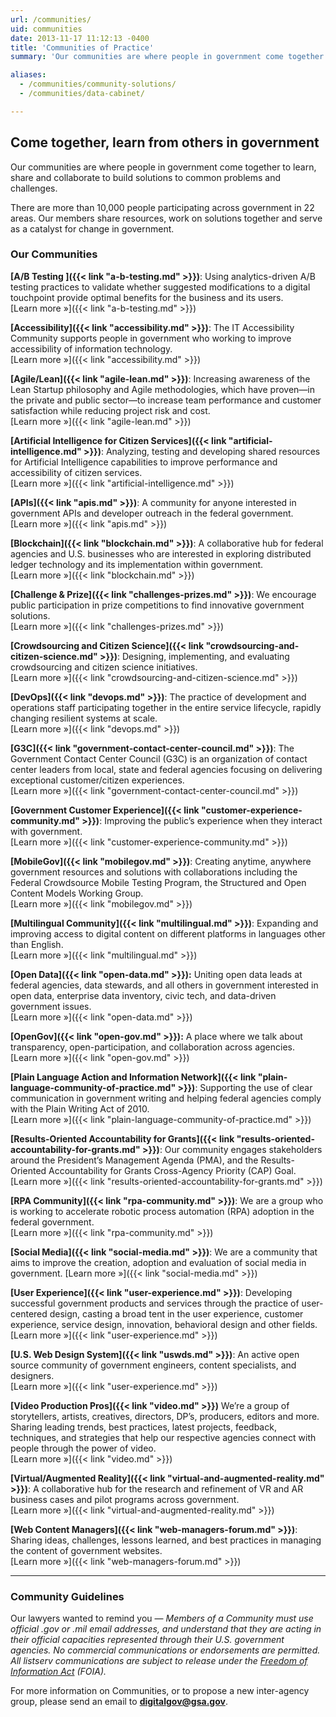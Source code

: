 ```yaml
---
url: /communities/
uid: communities
date: 2013-11-17 11:12:13 -0400
title: 'Communities of Practice'
summary: 'Our communities are where people in government come together to learn, share and collaborate to build solutions to common problems and challenges.'

aliases:
  - /communities/community-solutions/
  - /communities/data-cabinet/

---
```



## Come together, learn from others in government

Our communities are where people in government come together to learn, share and collaborate to build solutions to common problems and challenges.

There are more than 10,000 people participating across government in 22 areas. Our members share resources, work on solutions together and serve as a catalyst for  change in government.

### Our Communities

**[A/B Testing ]({{< link "a-b-testing.md" >}})**: Using analytics-driven A/B testing practices to validate whether suggested modifications to a digital touchpoint provide optimal benefits for the business and its users.<br/>
[Learn&nbsp;more&nbsp;»]({{< link "a-b-testing.md" >}})

**[Accessibility]({{< link "accessibility.md" >}})**: The IT Accessibility Community supports people in government who working to improve accessibility of information technology.<br/>
[Learn&nbsp;more&nbsp;»]({{< link "accessibility.md" >}})

**[Agile/Lean]({{< link "agile-lean.md" >}})**: Increasing awareness of the Lean Startup philosophy and Agile methodologies, which have proven—in the private and public sector—to increase team performance and customer satisfaction while reducing project risk and cost.<br/>
[Learn&nbsp;more&nbsp;»]({{< link "agile-lean.md" >}})

**[Artificial Intelligence for Citizen Services]({{< link "artificial-intelligence.md" >}})**: Analyzing, testing and developing shared resources for Artificial Intelligence capabilities to improve performance and accessibility of citizen services.<br/>
[Learn&nbsp;more&nbsp;»]({{< link "artificial-intelligence.md" >}})

**[APIs]({{< link "apis.md" >}})**: A community for anyone interested in government APIs and developer outreach in the federal government.<br/>
[Learn&nbsp;more&nbsp;»]({{< link "apis.md" >}})

**[Blockchain]({{< link "blockchain.md" >}})**: A collaborative hub for federal agencies and U.S. businesses who are interested in exploring distributed ledger technology and its implementation within government.<br/>
[Learn&nbsp;more&nbsp;»]({{< link "blockchain.md" >}})

**[Challenge & Prize]({{< link "challenges-prizes.md" >}})**: We encourage public participation in prize competitions to find innovative government solutions.<br/>
[Learn&nbsp;more&nbsp;»]({{< link "challenges-prizes.md" >}})

**[Crowdsourcing and Citizen Science]({{< link "crowdsourcing-and-citizen-science.md" >}})**: Designing, implementing, and evaluating crowdsourcing and citizen science initiatives.<br/>
[Learn&nbsp;more&nbsp;»]({{< link "crowdsourcing-and-citizen-science.md" >}})

**[DevOps]({{< link "devops.md" >}})**: The practice of development and operations staff participating together in the entire service lifecycle, rapidly changing resilient systems at scale. <br/>
[Learn&nbsp;more&nbsp;»]({{< link "devops.md" >}})

**[G3C]({{< link "government-contact-center-council.md" >}})**: The Government Contact Center Council (G3C) is an organization of contact center leaders from local, state and federal agencies focusing on delivering exceptional customer/citizen experiences.<br/>
[Learn&nbsp;more&nbsp;»]({{< link "government-contact-center-council.md" >}})

**[Government Customer Experience]({{< link "customer-experience-community.md" >}})**: Improving the public’s experience when they interact with government.<br/>
[Learn&nbsp;more&nbsp;»]({{< link "customer-experience-community.md" >}})

**[MobileGov]({{< link "mobilegov.md" >}})**: Creating anytime, anywhere government resources and solutions with collaborations including the Federal Crowdsource Mobile Testing Program, the Structured and Open Content Models Working Group.<br/>
[Learn&nbsp;more&nbsp;»]({{< link "mobilegov.md" >}})

**[Multilingual Community]({{< link "multilingual.md" >}})**: Expanding and improving access to digital content on different platforms in languages other than English.<br/>
[Learn&nbsp;more&nbsp;»]({{< link "multilingual.md" >}})

**[Open Data]({{< link "open-data.md" >}}):** Uniting open data leads at federal agencies, data stewards, and all others in government interested in open data, enterprise data inventory, civic tech, and data-driven government issues.<br/>
[Learn&nbsp;more&nbsp;»]({{< link "open-data.md" >}})

**[OpenGov]({{< link "open-gov.md" >}}):** A place where we talk about transparency, open-participation, and collaboration across agencies.<br/>[Learn&nbsp;more&nbsp;»]({{< link "open-gov.md" >}})

**[Plain Language Action and Information Network]({{< link "plain-language-community-of-practice.md" >}})**: Supporting the use of clear communication in government writing and helping federal agencies comply with the Plain Writing Act of 2010.<br/>
[Learn&nbsp;more&nbsp;»]({{< link "plain-language-community-of-practice.md" >}})

**[Results-Oriented Accountability for Grants]({{< link "results-oriented-accountability-for-grants.md" >}})**: Our community engages stakeholders around the President’s Management Agenda (PMA), and the Results-Oriented Accountability for Grants Cross-Agency Priority (CAP) Goal.<br/>
[Learn&nbsp;more&nbsp;»]({{< link "results-oriented-accountability-for-grants.md" >}})

**[RPA Community]({{< link "rpa-community.md" >}})**: We are a group who is working to accelerate robotic process automation (RPA) adoption in the federal government.<br/>
[Learn&nbsp;more&nbsp;»]({{< link "rpa-community.md" >}})

**[Social Media]({{< link "social-media.md" >}})**: We are a community that aims to improve the creation, adoption and evaluation of social media in government.
[Learn&nbsp;more&nbsp;»]({{< link "social-media.md" >}})

**[User Experience]({{< link "user-experience.md" >}})**: Developing successful government products and services through the practice of user-centered design, casting a broad tent in the user experience, customer experience, service design, innovation, behavioral design and other fields.<br/>
[Learn&nbsp;more&nbsp;»]({{< link "user-experience.md" >}})

**[U.S. Web Design System]({{< link "uswds.md" >}})**: An active open source community of government engineers, content specialists, and designers.<br/>
[Learn&nbsp;more&nbsp;»]({{< link "user-experience.md" >}})

**[Video Production Pros]({{< link "video.md" >}})** We’re a group of storytellers, artists, creatives, directors, DP’s, producers, editors and more. Sharing leading trends, best practices, latest projects, feedback, techniques, and strategies that help our respective agencies connect with people through the power of video.<br/>
[Learn&nbsp;more&nbsp;»]({{< link "video.md" >}})

**[Virtual/Augmented Reality]({{< link "virtual-and-augmented-reality.md" >}})**: A collaborative hub for the research and refinement of VR and AR business cases and pilot programs across government.<br/>
[Learn&nbsp;more&nbsp;»]({{< link "virtual-and-augmented-reality.md" >}})

**[Web Content Managers]({{< link "web-managers-forum.md" >}})**: Sharing ideas, challenges, lessons learned, and best practices in managing the content of government websites.<br/>
[Learn&nbsp;more&nbsp;»]({{< link "web-managers-forum.md" >}})

---

### Community Guidelines

Our lawyers wanted to remind you — _Members of a Community must use official .gov or .mil email addresses, and understand that they are acting in their official capacities represented through their U.S. government agencies. No commercial communications or endorsements are permitted. All listserv communications are subject to release under the [Freedom of Information Act](https://www.foia.gov/) (FOIA)._

For more information on Communities, or to propose a new inter-agency group, please send an email to [**digitalgov@gsa.gov**](mailto:digitalgov@gsa.gov?subject=Communities).
